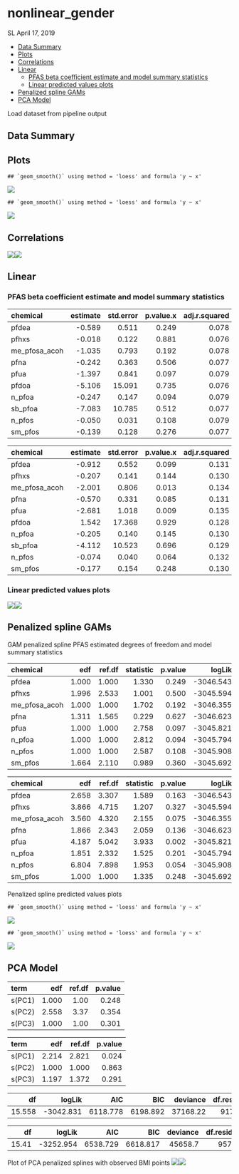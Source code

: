 nonlinear\_gender
================
SL
April 17, 2019

-   [Data Summary](#data-summary)
-   [Plots](#plots)
-   [Correlations](#correlations)
-   [Linear](#linear)
    -   [PFAS beta coefficient estimate and model summary statistics](#pfas-beta-coefficient-estimate-and-model-summary-statistics)
    -   [Linear predicted values plots](#linear-predicted-values-plots)
-   [Penalized spline GAMs](#penalized-spline-gams)
-   [PCA Model](#pca-model)

Load dataset from pipeline output

Data Summary
------------

Plots
-----

    ## `geom_smooth()` using method = 'loess' and formula 'y ~ x'

![](nonlinear_gender_files/figure-markdown_github/unnamed-chunk-2-1.png)

    ## `geom_smooth()` using method = 'loess' and formula 'y ~ x'

![](nonlinear_gender_files/figure-markdown_github/unnamed-chunk-2-2.png)

Correlations
------------

![](nonlinear_gender_files/figure-markdown_github/unnamed-chunk-3-1.png)![](nonlinear_gender_files/figure-markdown_github/unnamed-chunk-3-2.png)

Linear
------

### PFAS beta coefficient estimate and model summary statistics

| chemical        |  estimate|  std.error|  p.value.x|  adj.r.squared|  statistic|     logLik|       AIC|       BIC|
|:----------------|---------:|----------:|----------:|--------------:|----------:|----------:|---------:|---------:|
| pfdea           |    -0.589|      0.511|      0.249|          0.078|      8.124|  -3046.543|  6119.086|  6181.985|
| pfhxs           |    -0.018|      0.122|      0.881|          0.076|      7.994|  -3047.205|  6120.410|  6183.309|
| me\_pfosa\_acoh |    -1.035|      0.793|      0.192|          0.078|      8.161|  -3046.355|  6118.710|  6181.609|
| pfna            |    -0.242|      0.363|      0.506|          0.077|      8.036|  -3046.992|  6119.983|  6182.882|
| pfua            |    -1.397|      0.841|      0.097|          0.079|      8.266|  -3045.821|  6117.642|  6180.542|
| pfdoa           |    -5.106|     15.091|      0.735|          0.076|      8.003|  -3047.158|  6120.316|  6183.216|
| n\_pfoa         |    -0.247|      0.147|      0.094|          0.079|      8.272|  -3045.794|  6117.588|  6180.487|
| sb\_pfoa        |    -7.083|     10.785|      0.512|          0.077|      8.035|  -3046.998|  6119.996|  6182.895|
| n\_pfos         |    -0.050|      0.031|      0.108|          0.079|      8.249|  -3045.908|  6117.815|  6180.714|
| sm\_pfos        |    -0.139|      0.128|      0.276|          0.077|      8.110|  -3046.615|  6119.231|  6182.130|

| chemical        |  estimate|  std.error|  p.value.x|  adj.r.squared|  statistic|     logLik|       AIC|       BIC|
|:----------------|---------:|----------:|----------:|--------------:|----------:|----------:|---------:|---------:|
| pfdea           |    -0.912|      0.552|      0.099|          0.131|     14.308|  -3258.296|  6542.593|  6606.038|
| pfhxs           |    -0.207|      0.141|      0.144|          0.130|     14.246|  -3258.596|  6543.192|  6606.637|
| me\_pfosa\_acoh |    -2.001|      0.806|      0.013|          0.134|     14.671|  -3256.565|  6539.131|  6602.576|
| pfna            |    -0.570|      0.331|      0.085|          0.131|     14.334|  -3258.174|  6542.348|  6605.793|
| pfua            |    -2.681|      1.018|      0.009|          0.135|     14.751|  -3256.183|  6538.366|  6601.811|
| pfdoa           |     1.542|     17.368|      0.929|          0.128|     14.021|  -3259.674|  6545.348|  6608.793|
| n\_pfoa         |    -0.205|      0.140|      0.145|          0.130|     14.245|  -3258.601|  6543.202|  6606.647|
| sb\_pfoa        |    -4.112|     10.523|      0.696|          0.129|     14.036|  -3259.601|  6545.201|  6608.646|
| n\_pfos         |    -0.074|      0.040|      0.064|          0.132|     14.382|  -3257.945|  6541.889|  6605.334|
| sm\_pfos        |    -0.177|      0.154|      0.248|          0.130|     14.161|  -3259.003|  6544.005|  6607.450|

### Linear predicted values plots

![](nonlinear_gender_files/figure-markdown_github/lm_plot-1.png)![](nonlinear_gender_files/figure-markdown_github/lm_plot-2.png)

Penalized spline GAMs
---------------------

GAM penalized spline PFAS estimated degrees of freedom and model summary statistics

| chemical        |    edf|  ref.df|  statistic|  p.value|     logLik|       AIC|       BIC|
|:----------------|------:|-------:|----------:|--------:|----------:|---------:|---------:|
| pfdea           |  1.000|   1.000|      1.330|    0.249|  -3046.543|  6119.086|  6181.985|
| pfhxs           |  1.996|   2.533|      1.001|    0.500|  -3045.594|  6119.179|  6186.895|
| me\_pfosa\_acoh |  1.000|   1.000|      1.702|    0.192|  -3046.355|  6118.710|  6181.609|
| pfna            |  1.311|   1.565|      0.229|    0.627|  -3046.623|  6119.869|  6184.273|
| pfua            |  1.000|   1.000|      2.758|    0.097|  -3045.821|  6117.642|  6180.542|
| n\_pfoa         |  1.000|   1.000|      2.812|    0.094|  -3045.794|  6117.588|  6180.487|
| n\_pfos         |  1.000|   1.000|      2.587|    0.108|  -3045.908|  6117.815|  6180.714|
| sm\_pfos        |  1.664|   2.110|      0.989|    0.360|  -3045.692|  6118.713|  6184.824|

| chemical        |    edf|  ref.df|  statistic|  p.value|     logLik|       AIC|       BIC|
|:----------------|------:|-------:|----------:|--------:|----------:|---------:|---------:|
| pfdea           |  2.658|   3.307|      1.589|    0.163|  -3046.543|  6119.086|  6181.985|
| pfhxs           |  3.866|   4.715|      1.207|    0.327|  -3045.594|  6119.179|  6186.895|
| me\_pfosa\_acoh |  3.560|   4.320|      2.155|    0.075|  -3046.355|  6118.710|  6181.609|
| pfna            |  1.866|   2.343|      2.059|    0.136|  -3046.623|  6119.869|  6184.273|
| pfua            |  4.187|   5.042|      3.933|    0.002|  -3045.821|  6117.642|  6180.542|
| n\_pfoa         |  1.851|   2.332|      1.525|    0.201|  -3045.794|  6117.588|  6180.487|
| n\_pfos         |  6.804|   7.898|      1.953|    0.054|  -3045.908|  6117.815|  6180.714|
| sm\_pfos        |  1.000|   1.000|      1.335|    0.248|  -3045.692|  6118.713|  6184.824|

Penalized spline predicted values plots

    ## `geom_smooth()` using method = 'loess' and formula 'y ~ x'

![](nonlinear_gender_files/figure-markdown_github/ps_plot-1.png)

    ## `geom_smooth()` using method = 'loess' and formula 'y ~ x'

![](nonlinear_gender_files/figure-markdown_github/ps_plot-2.png)

PCA Model
---------

| term   |    edf|  ref.df|  p.value|
|:-------|------:|-------:|--------:|
| s(PC1) |  1.000|    1.00|    0.248|
| s(PC2) |  2.558|    3.37|    0.354|
| s(PC3) |  1.000|    1.00|    0.301|

| term   |    edf|  ref.df|  p.value|
|:-------|------:|-------:|--------:|
| s(PC1) |  2.214|   2.821|    0.024|
| s(PC2) |  1.000|   1.000|    0.863|
| s(PC3) |  1.197|   1.372|    0.291|

|      df|     logLik|       AIC|       BIC|  deviance|  df.residual|
|-------:|----------:|---------:|---------:|---------:|------------:|
|  15.558|  -3042.831|  6118.778|  6198.892|  37168.22|      917.442|

|     df|     logLik|       AIC|       BIC|  deviance|  df.residual|
|------:|----------:|---------:|---------:|---------:|------------:|
|  15.41|  -3252.954|  6538.729|  6618.817|   45658.7|       957.59|

Plot of PCA penalized splines with observed BMI points ![](nonlinear_gender_files/figure-markdown_github/pca_plot-1.png)![](nonlinear_gender_files/figure-markdown_github/pca_plot-2.png)

